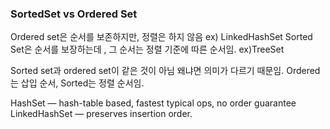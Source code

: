 ### SortedSet vs Ordered Set

Ordered set은 순서를 보존하지만, 정렬은 하지 않음 ex) LinkedHashSet
Sorted Set은 순서를 보장하는데 , 그 순서는 정렬 기준에 따른 순서임. ex)TreeSet

Sorted set과 ordered set이 같은 것이 아님
왜냐면 의미가 다르기 때문임. Ordered는 삽입 순서, Sorted는 정렬 순서임.

HashSet — hash-table based, fastest typical ops, no order guarantee
LinkedHashSet — preserves insertion order.